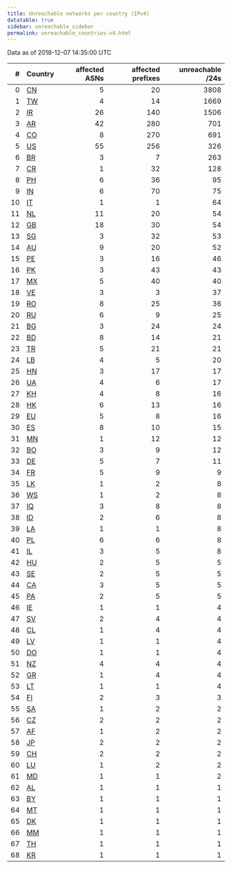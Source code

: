 ```yaml
---
title: Unreachable networks per country (IPv4)
datatable: true
sidebar: unreachable_sidebar
permalink: unreachable_countries-v4.html
---
```


Data as of 2018-12-07 14:35:00 UTC

<div class="datatable-begin"></div>

|   # | Country                      |   affected ASNs |   affected prefixes |   unreachable /24s |
|----:|:-----------------------------|----------------:|--------------------:|-------------------:|
|   0 | [CN](unreachable_cn-v4.html) |               5 |                  20 |               3808 |
|   1 | [TW](unreachable_tw-v4.html) |               4 |                  14 |               1669 |
|   2 | [IR](unreachable_ir-v4.html) |              26 |                 140 |               1506 |
|   3 | [AR](unreachable_ar-v4.html) |              42 |                 280 |                701 |
|   4 | [CO](unreachable_co-v4.html) |               8 |                 270 |                691 |
|   5 | [US](unreachable_us-v4.html) |              55 |                 256 |                326 |
|   6 | [BR](unreachable_br-v4.html) |               3 |                   7 |                263 |
|   7 | [CR](unreachable_cr-v4.html) |               1 |                  32 |                128 |
|   8 | [PH](unreachable_ph-v4.html) |               6 |                  36 |                 95 |
|   9 | [IN](unreachable_in-v4.html) |               6 |                  70 |                 75 |
|  10 | [IT](unreachable_it-v4.html) |               1 |                   1 |                 64 |
|  11 | [NL](unreachable_nl-v4.html) |              11 |                  20 |                 54 |
|  12 | [GB](unreachable_gb-v4.html) |              18 |                  30 |                 54 |
|  13 | [SG](unreachable_sg-v4.html) |               3 |                  32 |                 53 |
|  14 | [AU](unreachable_au-v4.html) |               9 |                  20 |                 52 |
|  15 | [PE](unreachable_pe-v4.html) |               3 |                  16 |                 46 |
|  16 | [PK](unreachable_pk-v4.html) |               3 |                  43 |                 43 |
|  17 | [MX](unreachable_mx-v4.html) |               5 |                  40 |                 40 |
|  18 | [VE](unreachable_ve-v4.html) |               3 |                   3 |                 37 |
|  19 | [RO](unreachable_ro-v4.html) |               8 |                  25 |                 36 |
|  20 | [RU](unreachable_ru-v4.html) |               6 |                   9 |                 25 |
|  21 | [BG](unreachable_bg-v4.html) |               3 |                  24 |                 24 |
|  22 | [BD](unreachable_bd-v4.html) |               8 |                  14 |                 21 |
|  23 | [TR](unreachable_tr-v4.html) |               5 |                  21 |                 21 |
|  24 | [LB](unreachable_lb-v4.html) |               4 |                   5 |                 20 |
|  25 | [HN](unreachable_hn-v4.html) |               3 |                  17 |                 17 |
|  26 | [UA](unreachable_ua-v4.html) |               4 |                   6 |                 17 |
|  27 | [KH](unreachable_kh-v4.html) |               4 |                   8 |                 16 |
|  28 | [HK](unreachable_hk-v4.html) |               6 |                  13 |                 16 |
|  29 | [EU](unreachable_eu-v4.html) |               5 |                   8 |                 16 |
|  30 | [ES](unreachable_es-v4.html) |               8 |                  10 |                 15 |
|  31 | [MN](unreachable_mn-v4.html) |               1 |                  12 |                 12 |
|  32 | [BO](unreachable_bo-v4.html) |               3 |                   9 |                 12 |
|  33 | [DE](unreachable_de-v4.html) |               5 |                   7 |                 11 |
|  34 | [FR](unreachable_fr-v4.html) |               5 |                   9 |                  9 |
|  35 | [LK](unreachable_lk-v4.html) |               1 |                   2 |                  8 |
|  36 | [WS](unreachable_ws-v4.html) |               1 |                   2 |                  8 |
|  37 | [IQ](unreachable_iq-v4.html) |               3 |                   8 |                  8 |
|  38 | [ID](unreachable_id-v4.html) |               2 |                   6 |                  8 |
|  39 | [LA](unreachable_la-v4.html) |               1 |                   1 |                  8 |
|  40 | [PL](unreachable_pl-v4.html) |               6 |                   6 |                  8 |
|  41 | [IL](unreachable_il-v4.html) |               3 |                   5 |                  8 |
|  42 | [HU](unreachable_hu-v4.html) |               2 |                   5 |                  5 |
|  43 | [SE](unreachable_se-v4.html) |               2 |                   5 |                  5 |
|  44 | [CA](unreachable_ca-v4.html) |               3 |                   5 |                  5 |
|  45 | [PA](unreachable_pa-v4.html) |               2 |                   5 |                  5 |
|  46 | [IE](unreachable_ie-v4.html) |               1 |                   1 |                  4 |
|  47 | [SV](unreachable_sv-v4.html) |               2 |                   4 |                  4 |
|  48 | [CL](unreachable_cl-v4.html) |               1 |                   4 |                  4 |
|  49 | [LV](unreachable_lv-v4.html) |               1 |                   1 |                  4 |
|  50 | [DO](unreachable_do-v4.html) |               1 |                   1 |                  4 |
|  51 | [NZ](unreachable_nz-v4.html) |               4 |                   4 |                  4 |
|  52 | [GR](unreachable_gr-v4.html) |               1 |                   4 |                  4 |
|  53 | [LT](unreachable_lt-v4.html) |               1 |                   1 |                  4 |
|  54 | [FI](unreachable_fi-v4.html) |               2 |                   3 |                  3 |
|  55 | [SA](unreachable_sa-v4.html) |               1 |                   2 |                  2 |
|  56 | [CZ](unreachable_cz-v4.html) |               2 |                   2 |                  2 |
|  57 | [AF](unreachable_af-v4.html) |               1 |                   2 |                  2 |
|  58 | [JP](unreachable_jp-v4.html) |               2 |                   2 |                  2 |
|  59 | [CH](unreachable_ch-v4.html) |               2 |                   2 |                  2 |
|  60 | [LU](unreachable_lu-v4.html) |               1 |                   2 |                  2 |
|  61 | [MD](unreachable_md-v4.html) |               1 |                   1 |                  2 |
|  62 | [AL](unreachable_al-v4.html) |               1 |                   1 |                  1 |
|  63 | [BY](unreachable_by-v4.html) |               1 |                   1 |                  1 |
|  64 | [MT](unreachable_mt-v4.html) |               1 |                   1 |                  1 |
|  65 | [DK](unreachable_dk-v4.html) |               1 |                   1 |                  1 |
|  66 | [MM](unreachable_mm-v4.html) |               1 |                   1 |                  1 |
|  67 | [TH](unreachable_th-v4.html) |               1 |                   1 |                  1 |
|  68 | [KR](unreachable_kr-v4.html) |               1 |                   1 |                  1 |

<div class="datatable-end"></div>